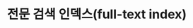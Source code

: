 ---
layout: single
title: "전문 검색 인덱스(full-text index)"
categories: [MySQL]
tag: [db, index]
published: false
---